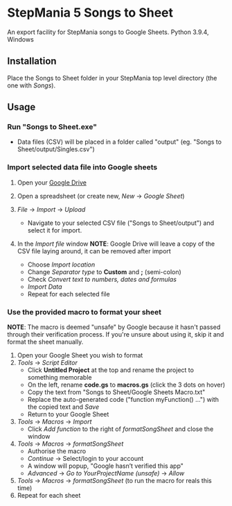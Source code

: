 # StepMania 5 Songs to Sheet

An export facility for StepMania songs to Google Sheets.
Python 3.9.4, Windows

## Installation

Place the Songs to Sheet folder in your StepMania top level directory (the one with _Songs_).

## Usage

### Run "Songs to Sheet.exe"

* Data files (CSV) will be placed in a folder called "output" (eg. "Songs to Sheet/output/Singles.csv")

### Import selected data file into Google sheets

1. Open your [Google Drive](https://drive.google.com)
2. Open a spreadsheet (or create new, _New_ -> _Google Sheet_)
3. _File_ -> _Import_ -> _Upload_
   * Navigate to your selected CSV file ("Songs to Sheet/output") and select it for import.
4. In the _Import file_ window
__NOTE__: Google Drive will leave a copy of the CSV file laying around, it can be removed after import

   * Choose _Import location_
   * Change _Separator type_ to __Custom__ and __;__ (semi-colon)
   * Check _Convert text to numbers, dates and formulas_
   * _Import Data_
   * Repeat for each selected file

### Use the provided macro to format your sheet
__NOTE__: The macro is deemed "unsafe" by Google because it hasn't passed through their verification process.
If you're unsure about using it, skip it and format the sheet manually.

1. Open your Google Sheet you wish to format
2. _Tools_ -> _Script Editor_
   * Click __Untitled Project__ at the top and rename the project to something memorable
   * On the left, rename __code.gs__ to __macros.gs__ (click the 3 dots on hover)
   * Copy the text from "Songs to Sheet/Google Sheets Macro.txt"
   * Replace the auto-generated code ("function myFunction() ...") with the copied text and _Save_
   * Return to your Google Sheet
3. _Tools_ -> _Macros_ -> _Import_
   * Click _Add function_ to the right of _formatSongSheet_ and close the window
4. _Tools_ -> _Macros_ -> _formatSongSheet_
   * Authorise the macro
   * _Continue_ -> Select/login to your account
   * A window will popup, "Google hasn’t verified this app"
   * _Advanced_ -> _Go to YourProjectName (unsafe)_ -> _Allow_
5. _Tools_ -> _Macros_ -> _formatSongSheet_ (to run the macro for reals this time)
6. Repeat for each sheet
